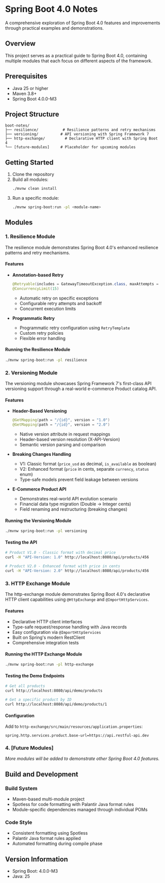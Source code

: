 # Spring Boot 4.0 Notes

A comprehensive exploration of Spring Boot 4.0 features and improvements through practical examples and demonstrations.

## Overview

This project serves as a practical guide to Spring Boot 4.0, containing multiple modules that each focus on different aspects of the framework.

## Prerequisites

- Java 25 or higher
- Maven 3.8+
- Spring Boot 4.0.0-M3

## Project Structure

```
boot-notes/
├── resilience/           # Resilience patterns and retry mechanisms
├── versioning/          # API versioning with Spring Framework 7
├── http-exchange/         # Declarative HTTP client with Spring Boot 4
└── [future-modules]     # Placeholder for upcoming modules
```

## Getting Started

1. Clone the repository
2. Build all modules:
   ```bash
   ./mvnw clean install
   ```
3. Run a specific module:
   ```bash
   ./mvnw spring-boot:run -pl <module-name>
   ```

## Modules

### 1. Resilience Module

The resilience module demonstrates Spring Boot 4.0's enhanced resilience patterns and retry mechanisms.

#### Features
- **Annotation-based Retry**
  ```java
  @Retryable(includes = GatewayTimeoutException.class, maxAttempts = 4, multiplier = 2)
  @ConcurrencyLimit(15)
  ```
  - Automatic retry on specific exceptions
  - Configurable retry attempts and backoff
  - Concurrent execution limits

- **Programmatic Retry**
  - Programmatic retry configuration using `RetryTemplate`
  - Custom retry policies
  - Flexible error handling

#### Running the Resilience Module
```bash
./mvnw spring-boot:run -pl resilience
```

### 2. Versioning Module

The versioning module showcases Spring Framework 7's first-class API versioning support through a real-world e-commerce Product catalog API.

#### Features
- **Header-Based Versioning**
  ```java
  @GetMapping(path = "/{id}", version = "1.0")
  @GetMapping(path = "/{id}", version = "2.0")
  ```
  - Native version attribute in request mappings
  - Header-based version resolution (X-API-Version)
  - Semantic version parsing and comparison

- **Breaking Changes Handling**
  - V1: Classic format (`price_usd` as decimal, `is_available` as boolean)
  - V2: Enhanced format (`price` in cents, separate `currency`, `status` enum)
  - Type-safe models prevent field leakage between versions

- **E-Commerce Product API**
  - Demonstrates real-world API evolution scenario
  - Financial data type migration (Double → Integer cents)
  - Field renaming and restructuring (breaking changes)

#### Running the Versioning Module
```bash
./mvnw spring-boot:run -pl versioning
```

#### Testing the API
```bash
# Product V1.0 - Classic format with decimal price
curl -H "API-Version: 1.0" http://localhost:8080/api/products/456

# Product V2.0 - Enhanced format with price in cents
curl -H "API-Version: 2.0" http://localhost:8080/api/products/456
```

### 3. HTTP Exchange Module

The http-exchange module demonstrates Spring Boot 4.0's declarative HTTP client capabilities using `@HttpExchange` and `@ImportHttpServices`.

#### Features
- Declarative HTTP client interfaces
- Type-safe request/response handling with Java records
- Easy configuration via `@ImportHttpServices`
- Built on Spring's modern RestClient
- Comprehensive integration tests

#### Running the HTTP Exchange Module
```bash
./mvnw spring-boot:run -pl http-exchange
```

#### Testing the Demo Endpoints
```bash
# Get all products
curl http://localhost:8080/api/demo/products

# Get a specific product by ID
curl http://localhost:8080/api/demo/products/1
```

#### Configuration
Add to `http-exchange/src/main/resources/application.properties`:
```properties
spring.http.services.product.base-url=https://api.restful-api.dev
```

### 4. [Future Modules]

_More modules will be added to demonstrate other Spring Boot 4.0 features._

## Build and Development

### Build System
- Maven-based multi-module project
- Spotless for code formatting with Palantir Java format rules
- Module-specific dependencies managed through individual POMs

### Code Style
- Consistent formatting using Spotless
- Palantir Java format rules applied
- Automated formatting during compile phase

## Version Information

- Spring Boot: 4.0.0-M3
- Java: 25
